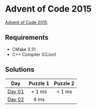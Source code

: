 # Advent of Code 2015

[Advent of Code 2015][advent-of-code]

## Requirements
* CMake 3.31
* C++ Compiler (CLion)

## Solutions

|       Day       | Puzzle 1 | Puzzle 2 |
|:---------------:|:--------:|:--------:|
| [Day 01][day01] |  < 1 ms  |  < 1 ms  |
| [Day 02][day02] |   4 ms   |          |

[comment]: # "List of URLs down below, sorted alphabetically DESC by tag"
[advent-of-code]: https://adventofcode.com/2015/
[day01]: https://adventofcode.com/2015/day/1
[day02]: https://adventofcode.com/2015/day/2